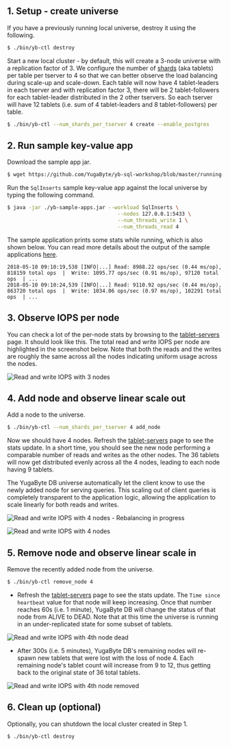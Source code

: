 ## 1. Setup - create universe

If you have a previously running local universe, destroy it using the following.

```sh
$ ./bin/yb-ctl destroy
```

Start a new local cluster - by default, this will create a 3-node universe with a replication factor of 3. We configure the number of [shards](../../../architecture/concepts/sharding/) (aka tablets) per table per tserver to 4 so that we can better observe the load balancing during scale-up and scale-down. Each table will now have 4 tablet-leaders in each tserver and with replication factor 3, there will be 2 tablet-followers for each tablet-leader distributed in the 2 other tservers. So each tserver will have 12 tablets (i.e. sum of 4 tablet-leaders and 8 tablet-followers) per table.

```sh
$ ./bin/yb-ctl --num_shards_per_tserver 4 create --enable_postgres
```

## 2. Run sample key-value app

Download the sample app jar.

```sh
$ wget https://github.com/YugaByte/yb-sql-workshop/blob/master/running-sample-apps/yb-sample-apps.jar
```

Run the `SqlInserts` sample key-value app against the local universe by typing the following command.

```sh
$ java -jar ./yb-sample-apps.jar --workload SqlInserts \
                                    --nodes 127.0.0.1:5433 \
                                    --num_threads_write 1 \
                                    --num_threads_read 4
```

The sample application prints some stats while running, which is also shown below. You can read more details about the output of the sample applications [here](../../../quick-start/run-sample-apps/).

```
2018-05-10 09:10:19,538 [INFO|...] Read: 8988.22 ops/sec (0.44 ms/op), 818159 total ops  |  Write: 1095.77 ops/sec (0.91 ms/op), 97120 total ops  | ... 
2018-05-10 09:10:24,539 [INFO|...] Read: 9110.92 ops/sec (0.44 ms/op), 863720 total ops  |  Write: 1034.06 ops/sec (0.97 ms/op), 102291 total ops  | ...
```

## 3. Observe IOPS per node

You can check a lot of the per-node stats by browsing to the <a href='http://127.0.0.1:7000/tablet-servers' target="_blank">tablet-servers</a> page. It should look like this. The total read and write IOPS per node are highlighted in the screenshot below. Note that both the reads and the writes are roughly the same across all the nodes indicating uniform usage across the nodes.

![Read and write IOPS with 3 nodes](/images/ce/linear-scalability-3-nodes.png)

## 4. Add node and observe linear scale out

Add a node to the universe.

```sh
$ ./bin/yb-ctl --num_shards_per_tserver 4 add_node
```

Now we should have 4 nodes. Refresh the <a href='http://127.0.0.1:7000/tablet-servers' target="_blank">tablet-servers</a> page to see the stats update. In a short time, you should see the new node performing a comparable number of reads and writes as the other nodes. The 36 tablets will now get distributed evenly across all the 4 nodes, leading to each node having 9 tablets.

The YugaByte DB universe automatically let the client know to use the newly added node for serving queries. This scaling out of client queries is completely transparent to the application logic, allowing the application to scale linearly for both reads and writes. 

![Read and write IOPS with 4 nodes - Rebalancing in progress](/images/ce/linear-scalability-4-nodes.png)

![Read and write IOPS with 4 nodes](/images/ce/linear-scalability-4-nodes-balanced.png)

## 5. Remove node and observe linear scale in

Remove the recently added node from the universe.

```sh
$ ./bin/yb-ctl remove_node 4
```

- Refresh the <a href='http://127.0.0.1:7000/tablet-servers' target="_blank">tablet-servers</a> page to see the stats update. The `Time since heartbeat` value for that node will keep increasing. Once that number reaches 60s (i.e. 1 minute), YugaByte DB will change the status of that node from ALIVE to DEAD. Note that at this time the universe is running in an under-replicated state for some subset of tablets.

![Read and write IOPS with 4th node dead](/images/ce/linear-scalability-4-nodes-dead.png)

- After 300s (i.e. 5 minutes), YugaByte DB's remaining nodes will re-spawn new tablets that were lost with the loss of node 4. Each remaining node's tablet count will increase from 9 to 12, thus getting back to the original state of 36 total tablets.

![Read and write IOPS with 4th node removed](/images/ce/linear-scalability-3-nodes-rebalanced.png)

## 6. Clean up (optional)

Optionally, you can shutdown the local cluster created in Step 1.

```sh
$ ./bin/yb-ctl destroy
```
